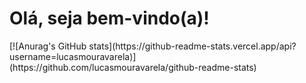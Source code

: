<h1>Olá, seja bem-vindo(a)!</h1>
[![Anurag's GitHub stats](https://github-readme-stats.vercel.app/api?username=lucasmouravarela)](https://github.com/lucasmouravarela/github-readme-stats)



